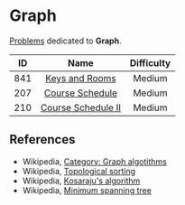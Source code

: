 # Graph

[Problems](https://leetcode.com/tag/graph/) dedicated to **Graph**.

|  ID   |                                  Name                                   | Difficulty |
| :---: | :---------------------------------------------------------------------: | :--------: |
|  841  |     [Keys and Rooms](https://leetcode.com/problems/keys-and-rooms/)     |   Medium   |
|  207  |    [Course Schedule](https://leetcode.com/problems/course-schedule/)    |   Medium   |
|  210  | [Course Schedule II](https://leetcode.com/problems/course-schedule-ii/) |   Medium   |

## References

* Wikipedia, [Category: Graph algotithms](https://en.wikipedia.org/wiki/Category:Graph_algorithms)
* Wikipedia, [Topological sorting](https://en.wikipedia.org/wiki/Topological_sorting)
* Wikipedia, [Kosaraju's algorithm](https://en.wikipedia.org/wiki/Kosaraju%27s_algorithm)
* Wikipedia, [Minimum spanning tree](https://en.wikipedia.org/wiki/Minimum_spanning_tree)
